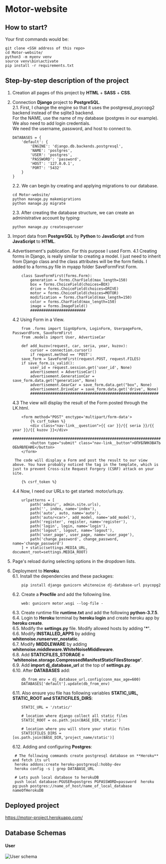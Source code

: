 # Motor-website

## How to start?
Your first commands would be:
```
git clone <SSH address of this repo>
cd Motor-website/
python3 -m myenv venv
source venv\bin\activate
pip install -r requirements.txt
```
## Step-by-step description of the project
1. Creation all pages of this project by **HTML** + **SASS** + **CSS**.
2. Connection **Django** project to **PostgreSQL**.\
    2.1. First, I change the engine so that it uses the postgresql_psycopg2 backend instead of the sqlite3 backend.\
        For the NAME, use the name of my  database (postgres in our example). We also need to add login credentials.\
        We need the username, password, and host to connect to.
    ```
    DATABASES = {
        'default': {
            'ENGINE': 'django.db.backends.postgresql',
            'NAME': 'postgres',
            'USER': 'postgres',
            'PASSWORD': 'password',
            'HOST': '127.0.0.1',
            'PORT': '5432'
        }
    }
    ```
    2.2. We can begin by creating and applying migrations to our database.
    ```
    cd Motor-website/
    python manage.py makemigrations
    python manage.py migrate
    ```
    2.3. After creating the database structure, we can create an administrative account by typing:
    ```
    python manage.py createsuperuser
    ```
3. Import data from **PostgreSQL** by **Python** to **JavaScript** and from **JavaScript** to **HTML**.
4. Advertisement's publication. For this purpose I used Form.
    4.1 Creating forms in Django, is really similar to creating a model. 
        I just need to inherit from Django class and the class attributes will be the form fields. 
        I added to a forms.py file in myapp folder SaveFormFirst Form.
    ```
        class SaveFormFirst(forms.Form):
            generation = forms.CharField(max_length=150)
            box = forms.ChoiceField(choices=BOX)
            drive = forms.ChoiceField(choices=DRIVE)
            motor = forms.ChoiceField(choices=MOTOR)
            modification = forms.CharField(max_length=150)
            color = forms.CharField(max_length=150)
            image = forms.ImageField()
            #########################
    ```
    4.2 Using Form in a View.
    ```
        from .forms import SignUpForm, LoginForm, UserpageForm, PasswordForm, SaveFormFirst
        from .models import User, AdvertiseCar

        def add_kuzov(request, car, seria, year, kuzov):
            cursor = connection.cursor()
            if request.method == 'POST':
        save_form = SaveFormFirst(request.POST, request.FILES)
        if save_form.is_valid():
            user_id = request.session.get('user_id', None)
            advertisement = AdvertiseCar()
            advertisement.GenerationCar = save_form.data.get("generation", None)
            advertisement.GearCar = save_form.data.get("box", None)
            advertisement.DriveCar = save_form.data.get('drive', None)
            ##########################################################
    ```
    4.3 The view will display the result of the Form posted through the LK.html.
    ```
        <form method="POST" enctype='multipart/form-data'>
            {% csrf_token %}
            <div class="nav-link__question">{{ car }}/{{ seria }}/{{ year }}/{{ kuzov }}</div>
            ###############################################################################
            <button type="submit" class="nav-link__button">ОПУБЛИКОВАТЬ ОБЪЯВЛЕНИЕ</button>
        </form>
    ```
        The code will display a Form and post the result to our view above. You have probably noticed the tag in the template, which is just to prevent Cross-site Request Forgery (CSRF) attack on your site.
    ```
        {% csrf_token %}
    ```
    4.4 Now, I need our URLs to get started: motor/urls.py.
    ```
        urlpatterns = [
            path('admin/', admin.site.urls),
            path('', index, name='index'),
            path('auto', auto, name='auto'),
            path('auto/<car>', add_model, name='add_model'),
            path('register', register, name='register'),
            path('login', login, name='login'),
            path('logout', logout, name='logout'),
            path('user_page', user_page, name='user_page'),
            path('change_password', change_password, name='change_password')
        ] + static(settings.MEDIA_URL, document_root=settings.MEDIA_ROOT)
    ```
5. Page's reload during selecting options in the dropdown lists.
6. Deployment to **Heroku**.\
    6.1. Install the dependencies and these packages: 
    ```
        pip install django gunicorn whitenoise dj-database-url psycopg2
    ```
    6.2. Create a **Procfile** and add the following line.
    ```
        web: gunicorn motor.wsgi --log-file -
    ```
    6.3. Create runtime file **runtime.txt** and add the following **python-3.7.5**.\
    6.4. Login to **Heroku** terminal by **heroku login** and create heroku app by **heroku create**.\
    6.5. Modify the **settings.py** file. Modify allowed hosts by adding **'*'**.\
    6.6. Modify **INSTALLED_APPS** by adding **whitenoise.runserver_nostatic**.\
    6.7. Modify **MIDDLEWARE** by adding **whitenoise.middleware.WhiteNoiseMiddleware**.\
    6.8. Add **STATICFILES_STORAGE = 'whitenoise.storage.CompressedManifestStaticFilesStorage'**.\
    6.9. Add **import dj_database_url** at the top of **settings.py**.\
    6.10. After **DATABASES** add:
    ```
        db_from_env = dj_database_url.config(conn_max_age=600)
        DATABASES['default'].update(db_from_env)
    ```
    6.11. Also ensure you file has following variables **STATIC_URL, STATIC_ROOT and STATICFILES_DIRS**:
    ```
        STATIC_URL = '/static/'

        # location where django collect all static files
        STATIC_ROOT = os.path.join(BASE_DIR,'static')

        # location where you will store your static files
        STATICFILES_DIRS = [os.path.join(BASE_DIR,'project_name/static')]
    ```
    6.12. Adding and configuring **Postgres**:

        # The following commands create postgresql database on **Heroku** and fetch its url
        heroku addons:create heroku-postgresql:hobby-dev
        heroku config -s | grep DATABASE_URL
        
        # Lets push local database to herokuDB
        push local database:PGUSER=postgres PGPASSWORD=password  heroku pg:push postgres://name_of_host/name_of_local_database nameOfHerokuDB
        

## Deployed project
https://motor-project.herokuapp.com/

## Database Schemas

#### User
![User schema](https://github.com/SimonOsipov/Motor-website/blob/dev/Support%20material/User%20DB%20schema.jpeg)